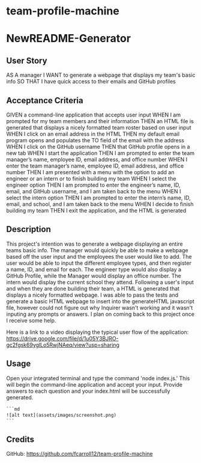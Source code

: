 # team-profile-machine
# NewREADME-Generator



## User Story
AS A manager
I WANT to generate a webpage that displays my team's basic info
SO THAT I have quick access to their emails and GitHub profiles


## Acceptance Criteria
GIVEN a command-line application that accepts user input
WHEN I am prompted for my team members and their information
THEN an HTML file is generated that displays a nicely formatted team roster based on user input
WHEN I click on an email address in the HTML
THEN my default email program opens and populates the TO field of the email with the address
WHEN I click on the GitHub username
THEN that GitHub profile opens in a new tab
WHEN I start the application
THEN I am prompted to enter the team manager’s name, employee ID, email address, and office number
WHEN I enter the team manager’s name, employee ID, email address, and office number
THEN I am presented with a menu with the option to add an engineer or an intern or to finish building my team
WHEN I select the engineer option
THEN I am prompted to enter the engineer’s name, ID, email, and GitHub username, and I am taken back to the menu
WHEN I select the intern option
THEN I am prompted to enter the intern’s name, ID, email, and school, and I am taken back to the menu
WHEN I decide to finish building my team
THEN I exit the application, and the HTML is generated


## Description
This project's intention was to generate a webpage displaying an entire teams basic info. The manager would quickly be able to make a webpage based off the user input and the employees the user would like to add. The user would be able to input the different employee types, and then register a name, ID, and email for each. The engineer type would also display a GitHub Profile, while the Manager would display an office number. The intern would display the current school they attend. Following a user's input and when they are done building their team, a HTML is generated that displays a nicely formatted webpage. I was able to pass the tests and generate a basic HTML webpage to insert into the generateHTML javascript file, however could not figure out why Inquirer wasn't working and it wasn't inputing any prompts or answers. I plan on coming back to this project once I receive some help. 

Here is a link to a video displaying the typical user flow of the application: https://drive.google.com/file/d/1u05Y3BJRO-gc2fgsk69yglLo5RwjNAeq/view?usp=sharing


## Usage

Open your integrated terminal and type the command 'node index.js.' This will begin the command-line application and accept your input. Provide answers to each question and your index.html will be successfully generated.  

    ```md
    ![alt text](assets/images/screenshot.png)
    ```

## Credits

GitHub: https://github.com/fcarroll12/team-profile-machine